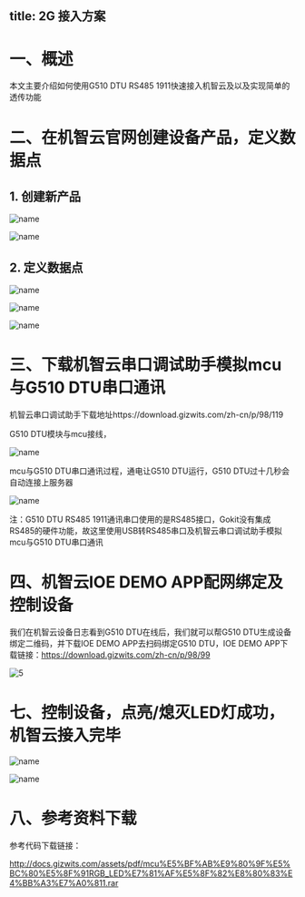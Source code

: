 title: 2G 接入方案
---

# 一、概述

本文主要介绍如何使用G510 DTU RS485 1911快速接入机智云及以及实现简单的透传功能

# 二、在机智云官网创建设备产品，定义数据点

## 1. 创建新产品

![name](/assets/zh-cn/deviceDev/debug/NB_project/NBproject_2.png)

![name](/assets/zh-cn/deviceDev/debug/G510_DTU_RS485_1911/G510_DTU_RS485_1911_3.png)

## 2. 定义数据点

![name](/assets/zh-cn/deviceDev/debug/G510_DTU_RS485_1911/G510_DTU_RS485_1911_4.png)

![name](/assets/zh-cn/deviceDev/debug/G510_DTU_RS485_1911/G510_DTU_RS485_1911_5.png)

![name](/assets/zh-cn/deviceDev/debug/G510_DTU_RS485_1911/G510_DTU_RS485_1911_6.png)

# 三、下载机智云串口调试助手模拟mcu与G510 DTU串口通讯

机智云串口调试助手下载地址https://download.gizwits.com/zh-cn/p/98/119

G510 DTU模块与mcu接线，

![name](/assets/zh-cn/deviceDev/debug/G510_DTU_RS485_1911/G510_DTU_RS485_1911_7.png)

mcu与G510 DTU串口通讯过程，通电让G510 DTU运行，G510 DTU过十几秒会自动连接上服务器

![name](/assets/zh-cn/deviceDev/debug/G510_DTU_RS485_1911/G510_DTU_RS485_1911_8.png)

注：G510 DTU RS485 1911通讯串口使用的是RS485接口，Gokit没有集成RS485的硬件功能，故这里使用USB转RS485串口及机智云串口调试助手模拟mcu与G510 DTU串口通讯

# 四、机智云IOE DEMO APP配网绑定及控制设备

我们在机智云设备日志看到G510 DTU在线后，我们就可以帮G510 DTU生成设备绑定二维码，并下载IOE DEMO APP去扫码绑定G510 DTU，IOE DEMO APP下载链接：https://download.gizwits.com/zh-cn/p/98/99

![5](http://docs.gizwits.com/assets/zh-cn/deviceDev/Onboarding/Esp82irlink/5.png)

# 七、控制设备，点亮/熄灭LED灯成功，机智云接入完毕

![name](/assets/zh-cn/deviceDev/debug/NB_project/WIFIproject_14.png)

![name](/assets/zh-cn/deviceDev/debug/NB_project/WIFIproject_15.png)

# 八、参考资料下载

参考代码下载链接：

http://docs.gizwits.com/assets/pdf/mcu%E5%BF%AB%E9%80%9F%E5%BC%80%E5%8F%91RGB_LED%E7%81%AF%E5%8F%82%E8%80%83%E4%BB%A3%E7%A0%811.rar
